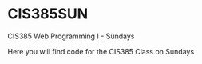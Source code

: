 # CIS385SUN
CIS385 Web Programming I - Sundays

Here you will find code for the CIS385 Class on Sundays
